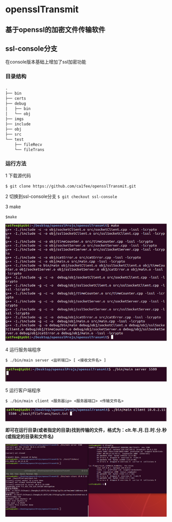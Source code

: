 # opensslTransmit
## 基于openssl的加密文件传输软件

## ssl-console分支
在console版本基础上增加了ssl加密功能

### 目录结构
```
.
├── bin
├── certs
├── debug
│   ├── bin
│   └── obj
├── imgs
├── include
├── obj
├── src
└── test
    ├── fileRecv
    └── fileTrans
```
### 运行方法
1 下载源代码

`$ git clone https://github.com/ca1fee/opensslTransmit.git`

2 切换到ssl-console分支
`$ git checkout ssl-console`

3 make

`$make`

![avatar](./imgs/ssl_console_make.png)

4 运行服务端程序

`$ ./bin/main server <监听端口> [ <接收文件名> ]`

![avatar](./imgs/ssl_console_run_as_server.png)

5 运行客户端程序

`$ ./bin/main client <服务器ip> <服务器端口> <传输文件名>`

![avatar](./imgs/ssl_console_run_as_client.png)

**即可在运行目录(或者指定的目录)找到传输的文件，格式为：clt.年.月.日.时.分.秒(或指定的目录和文件名)**

![avatar](./imgs/ssl_console_result.png)
